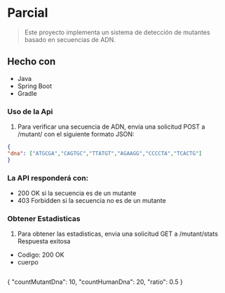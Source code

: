 <a name="readme-top"></a>

# Parcial 

> Este proyecto implementa un sistema de detección de mutantes basado en secuencias de ADN.

## Hecho con

- Java 
- Spring Boot
- Gradle

### Uso de la Api

1. Para verificar una secuencia de ADN, envía una solicitud POST a /mutant/ con el siguiente formato JSON:
   
  ```json
{
  "dna": ["ATGCGA","CAGTGC","TTATGT","AGAAGG","CCCCTA","TCACTG"]
}
   ```


### La API responderá con:

- 200 OK si la secuencia es de un mutante
- 403 Forbidden si la secuencia no es de un mutante

### Obtener Estadisticas

1. Para obtener las estadisticas, envia una solicitud GET a /mutant/stats
 Respuesta exitosa
- Codigo: 200 OK
- cuerpo
  ```json
{
    "countMutantDna": 10,
    "countHumanDna": 20,
    "ratio": 0.5
}
   ```



